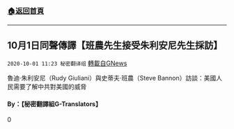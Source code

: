 ###  [:house:返回首頁](https://github.com/ourhimalayas/txt)
---

## 10月1日同聲傳譯【班農先生接受朱利安尼先生採訪】
`2020-10-01 11:23 秘密翻译组` [轉載自GNews](https://gnews.org/zh-hant/395546/)

魯迪·朱利安尼（Rudy Giuliani）與史蒂夫·班農（Steve Bannon）訪談：美國人民需要了解中共對美國的威脅



####  **By：【秘密翻譯組G-Translators】**

0
